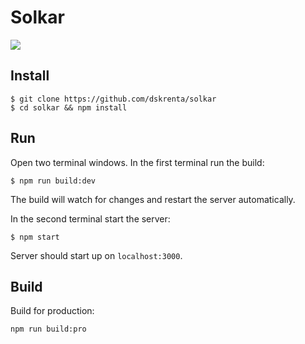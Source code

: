 # Solkar

![](https://travis-ci.com/dskrenta/solkar.svg?token=oGTtYcN7HQigUsGJCspe&branch=master)

## Install

```
$ git clone https://github.com/dskrenta/solkar
$ cd solkar && npm install
```

## Run

Open two terminal windows. In the first terminal run the build:

```
$ npm run build:dev
```
The build will watch for changes and restart the server automatically.

In the second terminal start the server:

```
$ npm start
```

Server should start up on `localhost:3000`.

## Build

Build for production:

```
npm run build:pro
```
